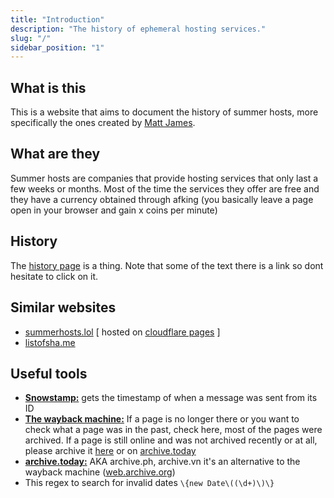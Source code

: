 ```yaml
---
title: "Introduction"
description: "The history of ephemeral hosting services."
slug: "/"
sidebar_position: "1"
---
```


## What is this

This is a website that aims to document the history of summer hosts, more specifically the ones created by [Matt James](./People/Matt%20James.mdx).

## What are they

Summer hosts are companies that provide hosting services that only last a few weeks or months. Most of the time the services they offer are free and they have a currency obtained through afking (you basically leave a page open in your browser and gain x coins per minute)

## History

The [history page](./history.md) is a thing. Note that some of the text there is a link so dont hesitate to click on it.

## Similar websites

- [summerhosts.lol](https://summerhosts.lol/) [ hosted on [cloudflare pages](https://summerhosts.pages.dev/) ]
- [listofsha.me](https://www.listofsha.me/hosting-vps/summerhost-en)

## Useful tools

- [**Snowstamp:**](https://snowsta.mp/) gets the timestamp of when a message was sent from its ID
- [**The wayback machine:**](https://web.archive.org/) If a page is no longer there or you want to check what a page was in the past, check here, most of the pages were archived. If a page is still online and was not archived recently or at all, please archive it [here](https://web.archive.org/save) or on [archive.today](https://archive.ph/)
- [**archive.today:**](https://archive.vn/) AKA archive.ph, archive.vn it's an alternative to the wayback machine ([web.archive.org](https://web.archive.org/))
- This regex to search for invalid dates `\{new Date\((\d+)\)\}`